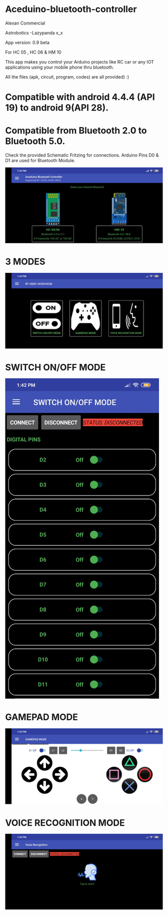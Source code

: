 # Aceduino-bluetooth-controller
Alexan Commercial 

Astrobotics
-Lazypanda x_x

App version: 0.9 beta 


For HC 05 , HC 06 & HM 10

This app makes you control your Arduino projects like RC car or any IOT applications using your mobile phone thru bluetooth.

All the files (apk, circuit, program, codes) are all provided) :)

# Compatible with android 4.4.4 (API 19) to android 9(API 28). 
# Compatible from Bluetooth 2.0 to Bluetooth 5.0.


Check the provided Schematic Fritzing for connections. Arduino Pins D0 & D1 are used for Bluetooth Module.

![1](https://github.com/Astrobotics/Aceduino-bluetooth-controller/blob/master/APP/1)


#
# 3 MODES
![2](https://github.com/Astrobotics/Aceduino-bluetooth-controller/blob/master/APP/2)


#
# SWITCH ON/OFF MODE
![3](https://github.com/Astrobotics/Aceduino-bluetooth-controller/blob/master/APP/3)


#
# GAMEPAD MODE
![4](https://github.com/Astrobotics/Aceduino-bluetooth-controller/blob/master/APP/4)



#
# VOICE RECOGNITION MODE
![5](https://github.com/Astrobotics/Aceduino-bluetooth-controller/blob/master/APP/5)
